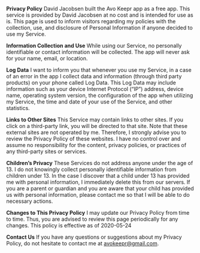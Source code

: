 **Privacy Policy**
David Jacobsen built the Avo Keepr app as a free app. This service is provided by David Jacobsen at no cost and is intended for use as is. This page is used to inform visitors regarding my policies with the collection, use, and disclosure of Personal Information if anyone decided to use my Service.

**Information Collection and Use**
While using our Service, no personally identifiable or contact information will be collected. The app will never ask for your name, email, or location.

**Log Data**
I want to inform you that whenever you use my Service, in a case of an error in the app I collect data and information (through third party products) on your phone called Log Data. This Log Data may include information such as your device Internet Protocol (“IP”) address, device name, operating system version, the configuration of the app when utilizing my Service, the time and date of your use of the Service, and other statistics.

**Links to Other Sites**
This Service may contain links to other sites. If you click on a third-party link, you will be directed to that site. Note that these external sites are not operated by me. Therefore, I strongly advise you to review the Privacy Policy of these websites. I have no control over and assume no responsibility for the content, privacy policies, or practices of any third-party sites or services.

**Children’s Privacy**
These Services do not address anyone under the age of 13. I do not knowingly collect personally identifiable information from children under 13. In the case I discover that a child under 13 has provided me with personal information, I immediately delete this from our servers. If you are a parent or guardian and you are aware that your child has provided us with personal information, please contact me so that I will be able to do necessary actions.

**Changes to This Privacy Policy**
I may update our Privacy Policy from time to time. Thus, you are advised to review this page periodically for any changes.
This policy is effective as of 2020-05-24

**Contact Us**
If you have any questions or suggestions about my Privacy Policy, do not hesitate to contact me at avokeepr@gmail.com.
